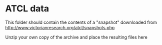 # ATCL data

This folder should contain the contents of a "snapshot" downloaded from http://www.victorianresearch.org/atcl/snapshots.php

Unzip your own copy of the archive and place the resulting files here

